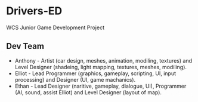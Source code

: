 Drivers-ED
==========
WCS Junior Game Development Project

Dev Team
----------
 - Anthony - Artist (car design, meshes, animation, modiling, textures) and Level Designer (shadeing, light mapping, textures, meshes, modiling). 
 - Elliot - Lead Programmer (graphics, gameplay, scripting, UI, input processing) and Designer (UI, game machanics).
 - Ethan - Lead Designer (naritive, gameplay, dialogue, UI), Programmer (AI, sound, assist Elliot) and Level Designer (layout of map). 
